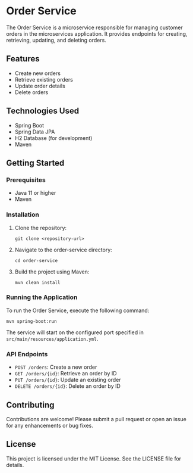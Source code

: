 # Order Service

The Order Service is a microservice responsible for managing customer orders in the microservices application. It provides endpoints for creating, retrieving, updating, and deleting orders.

## Features

- Create new orders
- Retrieve existing orders
- Update order details
- Delete orders

## Technologies Used

- Spring Boot
- Spring Data JPA
- H2 Database (for development)
- Maven

## Getting Started

### Prerequisites

- Java 11 or higher
- Maven

### Installation

1. Clone the repository:
   ```
   git clone <repository-url>
   ```

2. Navigate to the order-service directory:
   ```
   cd order-service
   ```

3. Build the project using Maven:
   ```
   mvn clean install
   ```

### Running the Application

To run the Order Service, execute the following command:
```
mvn spring-boot:run
```

The service will start on the configured port specified in `src/main/resources/application.yml`.

### API Endpoints

- `POST /orders`: Create a new order
- `GET /orders/{id}`: Retrieve an order by ID
- `PUT /orders/{id}`: Update an existing order
- `DELETE /orders/{id}`: Delete an order by ID

## Contributing

Contributions are welcome! Please submit a pull request or open an issue for any enhancements or bug fixes.

## License

This project is licensed under the MIT License. See the LICENSE file for details.